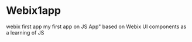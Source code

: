 # Webix1app
webix first app
my first app on JS App" based on Webix UI components
as a learning of JS